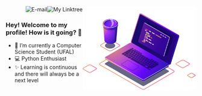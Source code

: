 <img align="right" src="./image/computer-illustration.png" width="300"/>

<a href="https://joaovictorvilela.github.io/Linktree-Custom/">
<img align="right" alt="My Linktree" src="https://img.shields.io/badge/-My Linktree-blue"/>
</a>

<a href="mailto:joaovvsantos@protonmail.com">
<img align="right" alt="E-mail" src="https://img.shields.io/badge/-How%20to%20reach%20me-red"/>
</a>

<br/>

### Hey! Welcome to my profile! How is it going? 👋

- 🚀 I’m currently a Computer Science Student (UFAL)
- 💻 Python Enthusiast
- ✨ Learning is continuous and there will always be a next level
